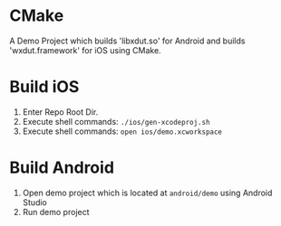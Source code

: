 # CMake
A Demo Project which builds 'libxdut.so' for Android and builds 'wxdut.framework' for iOS using CMake.

# Build iOS

1. Enter Repo Root Dir.
2. Execute shell commands: `./ios/gen-xcodeproj.sh`
3. Execute shell commands: `open ios/demo.xcworkspace`

# Build Android

1. Open demo project which is located at `android/demo` using Android Studio
2. Run demo project